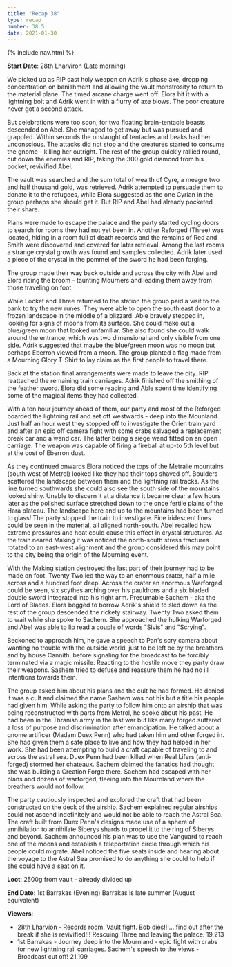 ```yaml
---
title: "Recap 38"
type: recap
number: 38.5
date: 2021-01-30
---
```


{% include nav.html %}

**Start Date**: 28th Lharviron (Late morning)

We picked up as RIP cast holy weapon on Adrik's phase axe, dropping concentration on banishment and allowing the vault monstrosity to return to the material plane. The timed arcane charge went off. Elora hit it with a lightning bolt and Adrik went in with a flurry of axe blows. The poor creature never got a second attack.

But celebrations were too soon, for two floating brain-tentacle beasts descended on Abel. She managed to get away but was pursued and grappled. Within seconds the onslaught of tentacles and beaks had her unconscious. The attacks did not stop and the creatures started to consume the gnome - killing her outright. The rest of the group quickly rallied round, cut down the enemies and RIP, taking the 300 gold diamond from his pocket, revivified Abel.

The vault was searched and the sum total of wealth of Cyre, a meagre two and half thousand gold, was retrieved. Adrik attempted to persuade them to donate it to the refugees, while Elora suggested as the one Cyrian in the group perhaps she should get it. But RIP and Abel had already pocketed their share.

Plans were made to escape the palace and the party started cycling doors to search for rooms they had not yet been in. Another Reforged (Three) was located, hiding in a room full of death records and the remains of Red and Smith were discovered and covered for later retrieval. Among the last rooms a strange crystal growth was found and samples collected. Adrik later used a piece of the crystal in the pommel of the sword he had been forging. 

The group made their way back outside and across the city with Abel and Elora riding the broom - taunting Mourners and leading them away from those traveling on foot.

While Locket and Three returned to the station the group paid a visit to the bank to try the new runes. They were able to open the south east door to a frozen landscape in the middle of a blizzard. Able bravely stepped in, looking for signs of moons from its surface. She could make out a blue/green moon that looked unfamiliar. She also found she could walk around the entrance, which was two dimensional and only visible from one side. Adrik suggested that maybe the blue/green moon was no moon but perhaps Eberron viewed from a moon. The group planted a flag made from a Mourning Glory T-Shirt to lay claim as the first people to travel there.

Back at the station final arrangements were made to leave the city. RIP reattached the remaining train carriages. Adrik finished off the smithing of the feather sword. Elora did some reading and Able spent time identifying some of the magical items they had collected.

With a ten hour journey ahead of them, our party and most of the Reforged boarded the lightning rail and set off westwards - deep into the Mounland. Just half an hour west they stopped off to investigate the Orien train yard and after an epic off camera fight with some crabs salvaged a replacement break car and a wand car. The latter being a siege wand fitted on an open carriage. The weapon was capable of firing a fireball at up-to 5th level but at the cost of Eberron dust.

As they continued onwards Elora noticed the tops of the Metralie mountains (south west of Metrol) looked like they had their tops shaved off. Boulders scattered the landscape between them and the lightning rail tracks. As the line turned southwards she could also see the south side of the mountains looked shiny. Unable to discern it at a distance it became clear a few hours later as the polished surface stretched down to the once fertile plains of the Hara plateau. The landscape here and up to the mountains had been turned to glass! The party stopped the train to investigate. Fine iridescent lines could be seen in the material, all aligned north-south. Abel recalled how extreme pressures and heat could cause this effect in crystal structures. As the train neared Making it was noticed the north-south stress fractures rotated to an east-west alignment and the group considered this may point to the city being the origin of the Mourning event.

With the Making station destroyed the last part of their journey had to be made on foot. Twenty Two led the way to an enormous crater, half a mile across and a hundred foot deep. Across the crater an enormous Warforged could be seen, six scythes arching over his pauldrons and a six bladed double sword integrated into his right arm. Presumable Sachem - aka the Lord of Blades.	Elora begged to borrow Adrik's shield to sled down as the rest of the group descended the rickety stairway. Twenty Two asked them to wait while she spoke to Sachem. She approached the hulking Warforged and Abel was able to lip read a couple of words "Sivis" and "Scrying".

Beckoned to approach him, he gave a speech to Pan's scry camera about wanting no trouble with the outside world, just to be left be by the breathers and by house Cannith, before signaling for the broadcast to be forcibly terminated via a magic missile.	Reacting to the hostile move they party draw their weapons. Sashem tried to defuse and reassure them he had no ill intentions towards them.

The group asked him about his plans and the cult he had formed. He denied it was a cult and claimed the name Sashem was not his but a title his people had given him. While asking the party to follow him onto an airship that was being reconstructed with parts from Metrol, he spoke about his past. He had been in the Thranish army in the last war but like many forged suffered a loss of purpose and discrimination after emancipation. He talked about a gnome artificer (Madam Duex Penn) who had taken him and other forged in. She had given them a safe place to live and how they had helped in her work. She had been attempting to build a craft capable of traveling to and across the astral sea. Duex Penn had been killed when Real Lifers (anti-forged) stormed her chateaux. Sachem claimed the fanatics had thought she was building a Creation Forge there. Sachem had escaped with her plans and dozens of warforged, fleeing into the Mournland where the breathers would not follow.

The party cautiously inspected and explored the craft that had been constructed on the deck of the airship. Sachem explained regular airships could not ascend indefinitely and would not be able to reach the Astral Sea. The craft built from Duex Penn's designs made use of a sphere of annihilation to annihilate Siberys shards to propel it to the ring of Siberys and beyond. Sachem announced his plan was to use the Vanguard to reach one of the moons and establish a teleportation circle through which his people could migrate. Abel noticed the five seats inside and hearing about the voyage to the Astral Sea promised to do anything she could to help if she could have a seat on it.

**Loot**: 2500g from vault - already divided up

**End Date**: 1st Barrakas (Evening) 
Barrakas is late summer (August equivalent)

**Viewers**:
- 28th Lharvion - Records room. Vault fight. Bob dies!!!... find out after the break if she is revivified!!! Rescuing Three and leaving the palace. 19,213
- 1st Barrakas - Journey deep into the Mournland - epic fight with crabs for new lightning rail carriages. Sachem's speech to the views - Broadcast cut off! 21,109